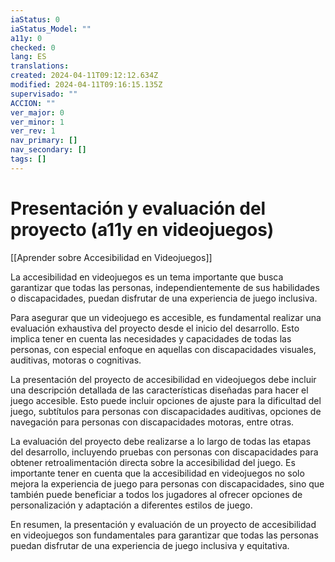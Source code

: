 ```yaml
---
iaStatus: 0
iaStatus_Model: ""
a11y: 0
checked: 0
lang: ES
translations: 
created: 2024-04-11T09:12:12.634Z
modified: 2024-04-11T09:16:15.135Z
supervisado: ""
ACCION: ""
ver_major: 0
ver_minor: 1
ver_rev: 1
nav_primary: []
nav_secondary: []
tags: []
---
```

# Presentación y evaluación del proyecto (a11y en videojuegos)

[[Aprender sobre Accesibilidad en Videojuegos]]

La accesibilidad en videojuegos es un tema importante que busca garantizar que todas las personas, independientemente de sus habilidades o discapacidades, puedan disfrutar de una experiencia de juego inclusiva. 

Para asegurar que un videojuego es accesible, es fundamental realizar una evaluación exhaustiva del proyecto desde el inicio del desarrollo. Esto implica tener en cuenta las necesidades y capacidades de todas las personas, con especial enfoque en aquellas con discapacidades visuales, auditivas, motoras o cognitivas.

La presentación del proyecto de accesibilidad en videojuegos debe incluir una descripción detallada de las características diseñadas para hacer el juego accesible. Esto puede incluir opciones de ajuste para la dificultad del juego, subtítulos para personas con discapacidades auditivas, opciones de navegación para personas con discapacidades motoras, entre otras.

La evaluación del proyecto debe realizarse a lo largo de todas las etapas del desarrollo, incluyendo pruebas con personas con discapacidades para obtener retroalimentación directa sobre la accesibilidad del juego. Es importante tener en cuenta que la accesibilidad en videojuegos no solo mejora la experiencia de juego para personas con discapacidades, sino que también puede beneficiar a todos los jugadores al ofrecer opciones de personalización y adaptación a diferentes estilos de juego.

En resumen, la presentación y evaluación de un proyecto de accesibilidad en videojuegos son fundamentales para garantizar que todas las personas puedan disfrutar de una experiencia de juego inclusiva y equitativa.
